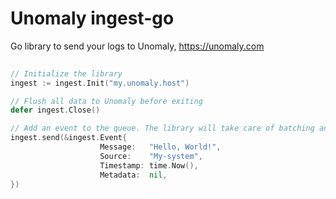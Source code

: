 # Unomaly ingest-go
Go library to send your logs to Unomaly, https://unomaly.com

```go
 
// Initialize the library
ingest := ingest.Init("my.unomaly.host")

// Flush all data to Unomaly before exiting
defer ingest.Close()

// Add an event to the queue. The library will take care of batching and sending events to Unomaly
ingest.send(&ingest.Event{
    				Message:   "Hello, World!",
    				Source:    "My-system",
    				Timestamp: time.Now(),
    				Metadata:  nil,
})

```
